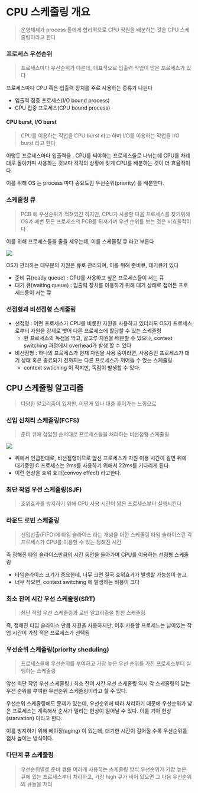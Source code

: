 # CPU 스케줄링 개요
> 운영체제가 process 들에게 합리적으로 CPU 작원을 배분하는 것을 CPU 스케줄링이라고 한다

### 프로세스 우선순위
> 프로세스마다 우선순위가 다른데, 대표적으로 입출력 작업이 많은 프로세스가 있다

프로세스마다 CPU 혹은 입출력 장치를 주로 사용하는 종류가 나뉜다
- 입출력 집중 프로세스(I/O bound process)
- CPU 집중 프로세스(CPU bound process)

#### CPU burst, I/O burst
> CPU를 이용하는 작업을 CPU burst 라고 하며
> I/O를 이용하는 작업을 I/O burst 라고 한다

이렇듯 프로세스마다 입출력을 , CPU를 써야하는 프로세스들로 나뉘는데 CPU를 차례대로 돌아가며 사용하는 것보다 각각의 상황에 맞게 CPU를 배분하는 것이 더 효율적이다.

이를 위해 OS 는 process  마다 중요도인 우선순위(priority) 를 배분한다.

### 스케줄링 큐
> PCB 에 우선순위가 적혀있긴 하지만, CPU가 사용할 다음 프로세스를 찾기위해 OS가 매번 모든 프로세스의 PCB를 뒤져가며 우선 순위를 보는 것은 비효율적이다

이를 위해 프로세스들을 줄을 세우는데, 이를 스케줄링 큐 라고 부른다

 ![](https://i.imgur.com/Qs1i5Uz.png)

OS가 관리하는 대부분의 자원은 큐로 관리되며, 이를 위해 준비큐, 대기큐가 있다

- 준비 큐(ready queue) : CPU를 사용하고 싶은 프로세스들이 서는 큐
- 대기 큐(waiting queue) : 입출력 장치를 이용하기 위해 대기 상태로 접어든 프로세드릉이 서는 큐 
### 선점형과 비선점형 스케줄링
- 선점형 : 어떤 프로세스가 CPU를 비롯한 자원을 사용하고 있더라도 OS가 프로세스로부터 자원을 강제로 뻇어 다른 프로세스에 할당할 수 있는 스케줄링
	- 한 프로세스의 독점을 막고, 골고루 자원을 배분할 수 있으나, context switching 과정에서 overhead가 발생 할 수 있다
- 비선점형 : 하나의 프로세스가 현재 자원을 사용 중이라면, 사용중인 프로세스가 대기 상태 혹은 종료되기 전까지는 다른 프로세스가 끼어들 수 었는 스케줄링
	- context swtiching 이 적지만, 독점이 발생할 수 있다.

## CPU 스케줄링 알고리즘
> 다양한 알고리즘이 있지만, 어떤게 있나 대충 훝어가는 느낌으로

### 선입 선처리 스케줄링(FCFS)
> 준비 큐에 삽입된 순서대로 프로세스들을 처리하는 비선점형 스케줄링

![](https://i.imgur.com/2sYApNi.png)

- 위에서 언급한대로, 비선점형이므로 앞선 프로세스가 자원 이용 시간이 길면 뒤에 대기중인 C 프로세스는 2ms를 사용하기 위해서 22ms를 기다리게 된다.
- 이런 현상을 호위 효과(convoy effect) 라고한다.
### 최단 작업 우선 스케줄링(SJF)
> 호위효과를 방지하기 위해 CPU 사용 시간이 짧은 프로세스부터 실행시킨다

### 라운드 로빈 스케줄링
> 선입선출(FIFO)에 타임 슬라이스 라는 개념을 더한 스케줄링
> 타임 슬라이스란 각 프로세스가 CPU를 이용할 수 있는 정해진 시간

즉 정해진 타임 슬라이스만큼의 시간 동안을 돌아가며 CPU를 이용하는 선점형 스케줄링

- 타임슬라이스 크기가 중요한데, 너무 크면 결국 호위효과가 발생할 가능성이 높고
- 너무 작으면, context switching 에 발생하는 비용이 크다

### 최소 잔여 시간 우선 스케줄링(SRT)
> 최단 작업 우선 스케줄링과 로빈 알고리즘을 합친 스케줄링

즉, 정해진 타임 슬라이스 만큼 자원을 사용하지만, 이후 사용할 프로세느는 남아있는 작업 시간이 가장 적은 프로세스가 선택됨

### 우선순위 스케줄링(priority sheduling)
> 프로세스들에 우선순위를 부여하고 가장 높은 우선 순위를 가진 프로세스부터 실행하는 스케줄링

앞선 최단 작업 우선 스케줄링 / 최소 잔여 시간 우선 스케줄링 역시 각 스케줄링의 맞는 우선 순위를 부여한 우선순위 스케줄링이라고 할 수 있다.

우선순위 스케줄링에도 문제가 있는데, 우선순위에 따라 처리하기 때문에 우선순위가 낮은 프로세스는 계속해서 순서가 밀리는 현상이 일어날 수 있다.
이를 기아 현상(starvation) 이라고 한다.

이를 방지하기 위해 에이징(aging) 이 있는데, 대기한 시간이 길어질 수록 우선순위를 점차 높이는 방식이다.

### 다단계 큐 스케줄링
> 우선순위별로 준비 큐를 여러개 사용하는 스케줄링 방식
> 우선순위가 가장 높은 큐에 있는 프로세스부터 처리하고, 가장 high 큐가 비어 있으면 그 다음 우선순위의 큐들을 처리
